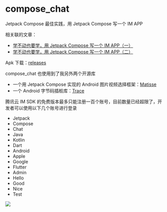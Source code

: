 # compose_chat

Jetpack Compose 最佳实践，用 Jetpack Compose 写一个 IM APP

相关联的文章：

- [学不动也要学，用 Jetpack Compose 写一个 IM APP（一）](https://juejin.cn/post/6991429231821684773)
- [学不动也要学，用 Jetpack Compose 写一个 IM APP（二）](https://juejin.cn/post/7028397244894330917)

Apk 下载：[releases](https://github.com/leavesCZY/compose_chat/releases)

compose_chat 也使用到了我另外两个开源库

- 一个用 Jetpack Compose 实现的 Android
  图片视频选择框架：[Matisse](https://github.com/leavesCZY/Matisse)
- 一个 Android 字节码插桩库：[Trace](https://github.com/leavesCZY/Trace)

腾讯云 IM SDK 的免费版本最多只能注册一百个账号，目前数量已经超限了，开发者可以使用以下几个账号进行登录

- Jetpack
- Compose
- Chat
- Java
- Kotlin
- Dart
- Android
- Apple
- Google
- Flutter
- Admin
- Hello
- Good
- Nice
- Test

![](https://github.com/leavesCZY/compose_chat/assets/30774063/fbb36fb3-52b8-4719-b783-ec7f0c5b2d92)